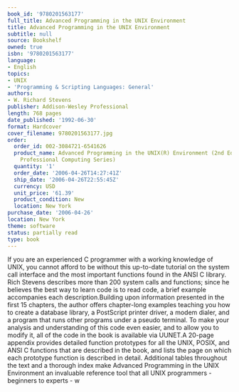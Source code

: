 ```yaml
---
book_id: '9780201563177'
full_title: Advanced Programming in the UNIX Environment
title: Advanced Programming in the UNIX Environment
subtitle: null
source: Bookshelf
owned: true
isbn: '9780201563177'
language:
- English
topics:
- UNIX
- 'Programming & Scripting Languages: General'
authors:
- W. Richard Stevens
publisher: Addison-Wesley Professional
length: 768 pages
date_published: '1992-06-30'
format: Hardcover
cover_filename: 9780201563177.jpg
order:
  order_id: 002-3084721-6541626
  product_name: Advanced Programming in the UNIX(R) Environment (2nd Edition) (Addison-Wesley
    Professional Computing Series)
  quantity: '1'
  order_date: '2006-04-26T14:27:41Z'
  ship_date: '2006-04-26T22:55:45Z'
  currency: USD
  unit_price: '61.39'
  product_condition: New
  location: New York
purchase_date: '2006-04-26'
location: New York
theme: software
status: partially read
type: book
---
```

If you are an experienced C programmer with a working knowledge of UNIX, you cannot afford to be without this up-to-date tutorial on the system call interface and the most important functions found in the ANSI C library. Rich Stevens describes more than 200 system calls and functions; since he believes the best way to learn code is to read code, a brief example accompanies each description.Building upon information presented in the first 15 chapters, the author offers chapter-long examples teaching you how to create a database library, a PostScript printer driver, a modem dialer, and a program that runs other programs under a pseudo terminal. To make your analysis and understanding of this code even easier, and to allow you to modify it, all of the code in the book is available via UUNET.A 20-page appendix provides detailed function prototypes for all the UNIX, POSIX, and ANSI C functions that are described in the book, and lists the page on which each prototype function is described in detail. Additional tables throughout the text and a thorough index make Advanced Programming in the UNIX Environment an invaluable reference tool that all UNIX programmers - beginners to experts - w

